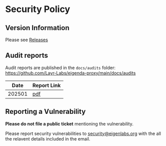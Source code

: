 # Security Policy

## Version Information

Please see [Releases](https://github.com/Layr-Labs/eigenda-proxy/releases)

## Audit reports

Audit reports are published in the `docs/audits` folder: https://github.com/Layr-Labs/eigenda-proxy/main/docs/audits 

| Date | Report Link |
| ------- | ----------- |
| 202501 | [pdf](https://github.com/Layr-Labs/eigenda-proxy/blob/main/docs/audits/Sigma_Prime_EigenDA_Proxy_Security_Assessment_Report.pdf) |

## Reporting a Vulnerability

**Please do not file a public ticket** mentioning the vulnerability.

Please report security vulnerabilities to security@eigenlabs.org with the all the relavent details included in the email.
